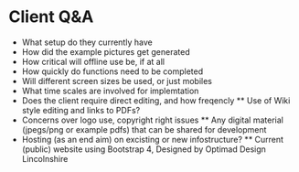 Client Q&A
==========

* What setup do they currently have
* How did the example pictures get generated
* How critical will offline use be, if at all
* How quickly do functions need to be completed
* Will different screen sizes be used, or just mobiles
* What time scales are involved for implemtation
* Does the client require direct editing, and how freqencly
** Use of Wiki style editing and links to PDFs?
* Concerns over logo use, copyright right issues
** Any digital material (jpegs/png or example pdfs) that can be shared for development
* Hosting (as an end aim) on excisting or new infostructure?
** Current (public) website using Bootstrap 4, Designed by Optimad Design Lincolnshire
